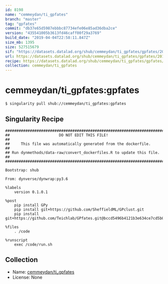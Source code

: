 ```yaml
---
id: 8198
name: "cemmeydan/ti_gpfates"
branch: "master"
tag: "gpfates"
commit: "db37e65d5987ebbbc87734efe06e85ad36dba2ce"
version: "435541005b3613fd46caff00f29a3769"
build_date: "2019-04-04T22:58:11.847Z"
size_mb: 1395
size: 527515679
sif: "https://datasets.datalad.org/shub/cemmeydan/ti_gpfates/gpfates/2019-04-04-db37e65d-43554100/435541005b3613fd46caff00f29a3769.simg"
url: https://datasets.datalad.org/shub/cemmeydan/ti_gpfates/gpfates/2019-04-04-db37e65d-43554100/
recipe: https://datasets.datalad.org/shub/cemmeydan/ti_gpfates/gpfates/2019-04-04-db37e65d-43554100/Singularity
collection: cemmeydan/ti_gpfates
---
```


# cemmeydan/ti_gpfates:gpfates

```bash
$ singularity pull shub://cemmeydan/ti_gpfates:gpfates
```

## Singularity Recipe

```singularity
########################################################################
##                      DO NOT EDIT THIS FILE!                        ##
##     This file was automatically generated from the dockerfile.     ##
## Run dynmethods/data-raw/convert_dockerfiles.R to update this file. ##
########################################################################

Bootstrap: shub

From: dynverse/dynwrap:py3.6

%labels
    version 0.1.0.1

%post
    pip install GPy
    pip install git+https://github.com/SheffieldML/GPclust.git
    pip install git+https://github.com/Teichlab/GPfates.git@bccd5496b4121b3e634ce7cd5b0bff823b2850fa

%files
    . /code

%runscript
    exec /code/run.sh
```

## Collection

 - Name: [cemmeydan/ti_gpfates](https://github.com/cemmeydan/ti_gpfates)
 - License: None


